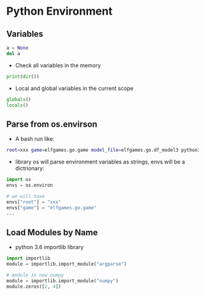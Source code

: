 # Python Environment

## Variables
```python
a = None
del a
```
- Check all variables in the memory
```python
print(dir())
```
- Local and global variables in the current scope
```python
globals()
locals()
```

## Parse from os.envirson
- A bash run like:
```bash
root=xxx game=elfgames.go.game model_file=elfgames.go.df_model3 python3 -u df_selfplay.py
```
- library os will parse environment variables as strings, envs will be a dictrionary:
```python
import os
envs = os.environ

# we will have
envs["root"] = "xxx"
envs["game"] = "elfgames.go.game"
...
```

## Load Modules by Name
- python 3.6 importlib library
```python
import importlib
module = importlib.import_module("argparse")

# module is now numpy
module = importlib.import_module("numpy")
module.zeros([2, 4])
```